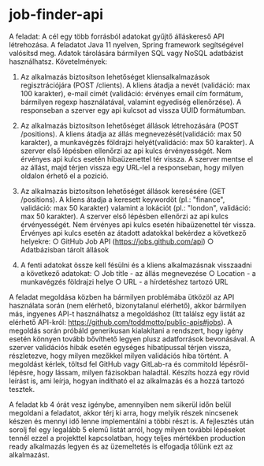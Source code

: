 # job-finder-api



A feladat:
A cél egy több forrásból adatokat gyűjtő álláskereső API létrehozása.
A feladatot Java 11 nyelven, Spring framework segítségével valósítsd meg. Adatok tárolására
bármilyen SQL vagy NoSQL adatbázist használhatsz.
Követelmények:
1. Az alkalmazás biztosítson lehetőséget kliensalkalmazások regisztrációjára (POST /clients). A
   kliens átadja a nevét (validáció: max 100 karakter), e-mail címét (validáció: érvényes email
   cím formátum, bármilyen regexp használatával, valamint egyediség ellenőrzése). A
   responseban a szerver egy api kulcsot ad vissza UUID formátumban.
2. Az alkalmazás biztosítson lehetőséget állások létrehozására (POST /positions). A kliens
   átadja az állás megnevezését(validáció: max 50 karakter), a munkavégzés földrajzi
   helyét(validáció: max 50 karakter). A szerver első lépésben ellenőrzi az api kulcs
   érvényességét. Nem érvényes api kulcs esetén hibaüzenettel tér vissza. A szerver mentse el
   az állást, majd térjen vissza egy URL-lel a responseban, hogy milyen oldalon érhető el a
   pozició.
3. Az alkalmazás biztosítson lehetőséget állások keresésére (GET /positions). A kliens
   átadja a keresett keywordöt (pl.: "finance", validáció: max 50 karakter) valamint a
   lokációt (pl.: "london", validáció: max 50 karakter). A szerver első lépésben ellenőrzi az
   api kulcs érvényességét. Nem érvényes api kulcs esetén hibaüzenettel tér vissza.
   Érvényes api kulcs esetén az átadott adatokkal bekérdez a következő helyekre:
   ○ GitHub Job API (https://jobs.github.com/api)
   ○ Adatbázisban tárolt állások

4. A fenti adatokat össze kell fésülni és a kliens alkalmazásnak visszaadni a következő
   adatokat:
   ○ Job title - az állás megnevezése
   ○ Location - a munkavégzés földrajzi helye
   ○ URL - a hírdetéshez tartozó URL

A feladat megoldása közben ha bármilyen problémába ütközöl az API használata során
(nem elérhető, bizonytalanul elérhető), akkor bármilyen más, ingyenes API-t használhatsz a
megoldáshoz (Itt találsz egy listát az elérhető API-król:
https://github.com/toddmotto/public-apis#jobs).
A megoldás során próbáld generikusan kialakítani a rendszert, hogy igény esetén könnyen
tovább bővíthető legyen plusz adatforrások bevonásával.
A szerver validációs hibák esetén egységes hibatípussal térjen vissza, részletezve, hogy
milyen mezőkkel milyen validációs hiba történt.
A megoldást kérlek, töltsd fel GitHub vagy GitLab-ra és commitold lépésről-lépésre, hogy
lássam, milyen fázisokban haladtál. Készíts hozzá egy rövid leírást is, ami leírja, hogyan
indítható el az alkalmazás és a hozzá tartozó tesztek.

A feladat kb 4 órát vesz igénybe, amennyiben nem sikerül időn belül megoldani a feladatot,
akkor térj ki arra, hogy melyik részek nincsenek készen és mennyi idő lenne implementálni a
többi részt is.
A fejlesztés után sorolj fel egy legalább 5 elemű listát arról, hogy milyen további lépéseket
tennél ezzel a projekttel kapcsolatban, hogy teljes mértékben production ready alkalmazás
legyen és az üzemeltetés is elfogadja tőlünk ezt az alkalmazást.